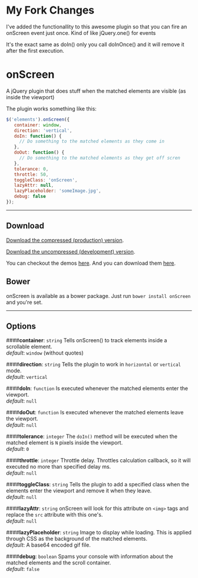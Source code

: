 My Fork Changes
================

I've added the functionallity to this awesome plugin so that you can
fire an onScreen event just once. Kind of like jQuery.one() for events

It's the exact same as doIn() only you call doInOnce() and it will remove it after
the first execution.


onScreen
========

A jQuery plugin that does stuff when the matched elements are visible (as inside the viewport)

The plugin works something like this:
```JavaScript
$('elements').onScreen({
   container: window,
   direction: 'vertical',
   doIn: function() {
     // Do something to the matched elements as they come in
   },
   doOut: function() {
     // Do something to the matched elements as they get off scren
   },
   tolerance: 0,
   throttle: 50,
   toggleClass: 'onScreen',
   lazyAttr: null,
   lazyPlaceholder: 'someImage.jpg',
   debug: false
});
```
---

Download
--------

[Download the compressed (production) version](https://raw.github.com/silvestreh/onScreen/master/jquery.onscreen.min.js).

[Download the uncompressed (development) version](https://raw.github.com/silvestreh/onScreen/master/jquery.onscreen.js).

You can checkout the demos [here](http://silvestreh.github.io/onScreen/). And you can download them [here](https://github.com/silvestreh/onScreen/archive/gh-pages.zip).

Bower
-----
onScreen is available as a bower package. Just run `bower install onScreen` and you're set.

---

Options
-------

####**container**: `string`
Tells onScreen() to track elements inside a scrollable element.<br>
_default_: `window` (without quotes)<br>

####**direction**: `string`
Tells the plugin to work in `horizontal` or `vertical` mode.<br>
_default_: `vertical`<br>

####**doIn**: `function`
Is executed whenever the matched elements enter the viewport.<br>
_default_: `null`<br>

####**doOut**: `function`
Is executed whenever the matched elements leave the viewport.<br>
_default_: `null`<br>

####**tolerance**: `integer`
The `doIn()` method will be executed when the matched element is `N` pixels inside the viewport.<br>
_default_: `0`<br>

####**throttle**: `integer`
Throttle delay. Throttles calculation callback, so it will executed no more than specified delay ms.<br>
_default_: `null`<br>

####**toggleClass**: `string`
Tells the plugin to add a specified class when the elements enter the viewport and remove it when they leave.<br>
_default_: `null`<br>

####**lazyAttr**: `string`
onScreen will look for this attribute on `<img>` tags and replace the `src` attribute with this one's.<br>
_default_: `null`<br>

####**lazyPlaceholder**: `string`
Image to display while loading. This is applied through CSS as the background of the matched elements.<br>
_default_: A base64 encoded gif file.<br>

####**debug**: `boolean`
Spams your console with information about the matched elements and the scroll container.<br>
_default_: `false`


